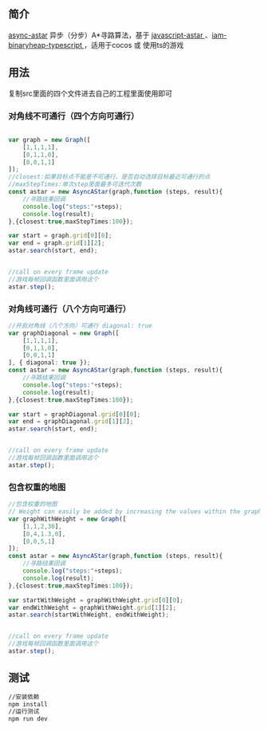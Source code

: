 ## 简介

[async-astar](https://github.com/cat9/async-astar) 异步（分步）A*寻路算法，基于 [javascript-astar
](https://github.com/bgrins/javascript-astar)、[iam-binaryheap-typescript
](https://github.com/dualface/iam-binaryheap-typescript)，适用于cocos 或 使用ts的游戏

## 用法
复制src里面的四个文件进去自己的工程里面使用即可


### 对角线不可通行（四个方向可通行）
```typescript

var graph = new Graph([
    [1,1,1,1],
    [0,1,1,0],
    [0,0,1,1]
]);
//closest:如果目标点不能是不可通行，是否自动选择目标最近可通行的点
//maxStepTimes:单次step里面最多可迭代次数
const astar = new AsyncAStar(graph,function (steps, result){
    //寻路结果回调
    console.log("steps:"+steps);
    console.log(result);
},{closest:true,maxStepTimes:100});

var start = graph.grid[0][0];
var end = graph.grid[1][2];
astar.search(start, end);


//call on every frame update
//游戏每帧回调函数里面调用这个
astar.step();

```

### 对角线可通行（八个方向可通行）
```typescript
//开启对角线（八个方向）可通行 diagonal: true
var graphDiagonal = new Graph([
    [1,1,1,1],
    [0,1,1,0],
    [0,0,1,1]
], { diagonal: true });
const astar = new AsyncAStar(graph,function (steps, result){
    //寻路结果回调
    console.log("steps:"+steps);
    console.log(result);
},{closest:true,maxStepTimes:100});

var start = graphDiagonal.grid[0][0];
var end = graphDiagonal.grid[1][2];
astar.search(start, end);


//call on every frame update
//游戏每帧回调函数里面调用这个
astar.step();

```
### 包含权重的地图
```typescript
//包含权重的地图
// Weight can easily be added by increasing the values within the graph, and where 0 is infinite (a wall)
var graphWithWeight = new Graph([
    [1,1,2,30],
    [0,4,1.3,0],
    [0,0,5,1]
]);
const astar = new AsyncAStar(graph,function (steps, result){
    //寻路结果回调
    console.log("steps:"+steps);
    console.log(result);
},{closest:true,maxStepTimes:100});

var startWithWeight = graphWithWeight.grid[0][0];
var endWithWeight = graphWithWeight.grid[1][2];
astar.search(startWithWeight, endWithWeight);


//call on every frame update
//游戏每帧回调函数里面调用这个
astar.step();

```

## 测试
```bash
//安装依赖
npm install
//运行测试
npm run dev

```
